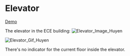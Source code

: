 # Elevator

[Demo](https://nnhuyen.github.io/HCI-HW1-Elevator/demo.html)

The elevator in the ECE building: 
![Elevator_Image_Huyen](/images/example.jpg)

![Elevator_Gif_Huyen](https://media.giphy.com/media/fAbByUYxLUGE6ygSvZ/giphy.gif)

There's no indicator for the current floor inside the elevator.

